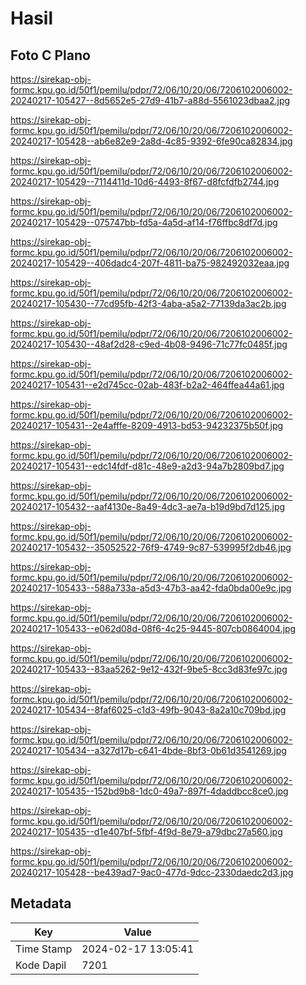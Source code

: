 # Hasil

## Foto C Plano

https://sirekap-obj-formc.kpu.go.id/50f1/pemilu/pdpr/72/06/10/20/06/7206102006002-20240217-105427--8d5652e5-27d9-41b7-a88d-5561023dbaa2.jpg

https://sirekap-obj-formc.kpu.go.id/50f1/pemilu/pdpr/72/06/10/20/06/7206102006002-20240217-105428--ab6e82e9-2a8d-4c85-9392-6fe90ca82834.jpg

https://sirekap-obj-formc.kpu.go.id/50f1/pemilu/pdpr/72/06/10/20/06/7206102006002-20240217-105429--7114411d-10d6-4493-8f67-d8fcfdfb2744.jpg

https://sirekap-obj-formc.kpu.go.id/50f1/pemilu/pdpr/72/06/10/20/06/7206102006002-20240217-105429--075747bb-fd5a-4a5d-af14-f76ffbc8df7d.jpg

https://sirekap-obj-formc.kpu.go.id/50f1/pemilu/pdpr/72/06/10/20/06/7206102006002-20240217-105429--406dadc4-207f-4811-ba75-982492032eaa.jpg

https://sirekap-obj-formc.kpu.go.id/50f1/pemilu/pdpr/72/06/10/20/06/7206102006002-20240217-105430--77cd95fb-42f3-4aba-a5a2-77139da3ac2b.jpg

https://sirekap-obj-formc.kpu.go.id/50f1/pemilu/pdpr/72/06/10/20/06/7206102006002-20240217-105430--48af2d28-c9ed-4b08-9496-71c77fc0485f.jpg

https://sirekap-obj-formc.kpu.go.id/50f1/pemilu/pdpr/72/06/10/20/06/7206102006002-20240217-105431--e2d745cc-02ab-483f-b2a2-464ffea44a61.jpg

https://sirekap-obj-formc.kpu.go.id/50f1/pemilu/pdpr/72/06/10/20/06/7206102006002-20240217-105431--2e4afffe-8209-4913-bd53-94232375b50f.jpg

https://sirekap-obj-formc.kpu.go.id/50f1/pemilu/pdpr/72/06/10/20/06/7206102006002-20240217-105431--edc14fdf-d81c-48e9-a2d3-94a7b2809bd7.jpg

https://sirekap-obj-formc.kpu.go.id/50f1/pemilu/pdpr/72/06/10/20/06/7206102006002-20240217-105432--aaf4130e-8a49-4dc3-ae7a-b19d9bd7d125.jpg

https://sirekap-obj-formc.kpu.go.id/50f1/pemilu/pdpr/72/06/10/20/06/7206102006002-20240217-105432--35052522-76f9-4749-9c87-539995f2db46.jpg

https://sirekap-obj-formc.kpu.go.id/50f1/pemilu/pdpr/72/06/10/20/06/7206102006002-20240217-105433--588a733a-a5d3-47b3-aa42-fda0bda00e9c.jpg

https://sirekap-obj-formc.kpu.go.id/50f1/pemilu/pdpr/72/06/10/20/06/7206102006002-20240217-105433--e062d08d-08f6-4c25-9445-807cb0864004.jpg

https://sirekap-obj-formc.kpu.go.id/50f1/pemilu/pdpr/72/06/10/20/06/7206102006002-20240217-105433--83aa5262-9e12-432f-9be5-8cc3d83fe97c.jpg

https://sirekap-obj-formc.kpu.go.id/50f1/pemilu/pdpr/72/06/10/20/06/7206102006002-20240217-105434--8faf6025-c1d3-49fb-9043-8a2a10c709bd.jpg

https://sirekap-obj-formc.kpu.go.id/50f1/pemilu/pdpr/72/06/10/20/06/7206102006002-20240217-105434--a327d17b-c641-4bde-8bf3-0b61d3541269.jpg

https://sirekap-obj-formc.kpu.go.id/50f1/pemilu/pdpr/72/06/10/20/06/7206102006002-20240217-105435--152bd9b8-1dc0-49a7-897f-4daddbcc8ce0.jpg

https://sirekap-obj-formc.kpu.go.id/50f1/pemilu/pdpr/72/06/10/20/06/7206102006002-20240217-105435--d1e407bf-5fbf-4f9d-8e79-a79dbc27a560.jpg

https://sirekap-obj-formc.kpu.go.id/50f1/pemilu/pdpr/72/06/10/20/06/7206102006002-20240217-105428--be439ad7-9ac0-477d-9dcc-2330daedc2d3.jpg


## Metadata

| Key        | Value               |
| ---------- | ------------------- |
| Time Stamp | 2024-02-17 13:05:41 |
| Kode Dapil | 7201                |



